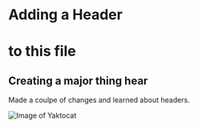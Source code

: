 # Adding a Header <h1> to this file

## Creating a major thing hear


Made a coulpe of changes and learned about headers.


![Image of Yaktocat](https://octodex.github.com/images/yaktocat.png)
